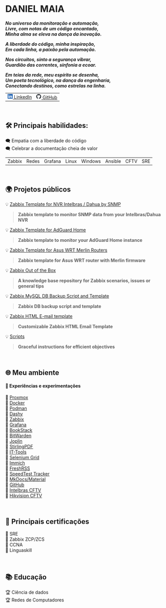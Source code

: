 # DANIEL MAIA

_**No universo da monitoração e automação, \
Livre, com notas de um código encantado, \
Minha alma se eleva na dança da inovação.**_

_**A liberdade do código, minha inspiração, \
Em cada linha, a paixão pela automação.**_

_**Nos circuitos, sinto a segurança vibrar, \
Guardião das correntes, sinfonia a ecoar.**_

_**Em teias da rede, meu espírito se desenha, \
Um poeta tecnológico, na dança da engenharia, \
Conectando destinos, como estrelas na linha.**_

<table>
  <tr>
    <td><a href="https://www.linkedin.com/in/daniel-maia-6aaaa622a"><img src="./image/in.png"> LinkedIn</a></td>
    <td><a href="https://github.com/diasdmhub"><img src="./image/gh.png"> GitHub</a></td>
  </tr>
</table>

<BR>

## 🛠️ Principais habilidades:

🗨️ Empatia com a liberdade do código \
🗨️ Celebrar a documentação cheia de valor

<table>
  <tr>
    <td>Zabbix</td>
    <td>Redes</td>
    <td>Grafana</td>
    <td>Linux</td>
    <td>Windows</td>
    <td>Ansible</td>
    <td>CFTV</td>
    <td>SRE</td>
  </tr>
</table>

<BR>

## 🌍 Projetos públicos

💡 [Zabbix Template for NVR Intelbras / Dahua by SNMP](https://diasdmhub.github.io/Intelbras_NVR_Zabbix_Template)
> **Zabbix template to monitor SNMP data from your Intelbras/Dahua NVR**

💡 [Zabbix Template for AdGuard Home](https://github.com/diasdmhub/AdGuard_Home_Zabbix_Template)
> **Zabbix template to monitor your AdGuard Home instance**

💡 [Zabbix Template for Asus WRT Merlin Routers](https://github.com/diasdmhub/Asus_Merlin_Zabbix_Template)
> **Zabbix template for Asus WRT router with Merlin firmware**

💡 [Zabbix Out of the Box](https://github.com/diasdmhub/Zabbix_Out_of_The_Box)
> **A knowledge base repository for Zabbix scenarios, issues or general tips**

💡 [Zabbix MySQL DB Backup Script and Template](https://github.com/diasdmhub/zabbix_db_backup)
> **Zabbix DB backup script and template**

💡 [Zabbix HTML E-mail template](https://github.com/diasdmhub/Zabbix_Html_E-mail_Template)
> **Customizable Zabbix HTML Email Template**

💡 [Scripts](https://diasdmhub.github.io/scripts/)
> **Graceful instructions for efficient objectives**

<BR>

## 🌐 Meu ambiente

#### 🧳 Experiências e experimentações

🌟 [Proxmox](https://www.proxmox.com/) \
🌟 [Docker](https://www.docker.com/) \
🌟 [Podman](https://podman.io/) \
🌟 [Dashy](https://github.com/Lissy93/dashy) \
🌟 [Zabbix](https://www.zabbix.com/) \
🌟 [Grafana](https://grafana.com/) \
🌟 [BookStack](https://www.bookstackapp.com/) \
🌟 [BitWarden](https://bitwarden.com/) \
🌟 [Joplin](https://joplinapp.org/) \
🌟 [StirlingPDF](https://www.stirlingpdf.com/) \
🌟 [IT-Tools](https://it-tools.tech/) \
🌟 [Selenium Grid](https://www.selenium.dev/documentation/grid/) \
🌟 [Immich](https://immich.app/) \
🌟 [FreshRSS](https://www.freshrss.org/) \
🌟 [SpeedTest Tracker](https://speedtest-tracker.dev/) \
🌟 [MkDocs/Material](https://www.mkdocs.org/) \
🌟 [GitHub](https://github.com/) \
🌟 [Intelbras CFTV](https://www.intelbras.com) \
🌟 [Hikvision CFTV](https://www.hikvision.com/)

<BR>

## 📜 Principais certificações

🏅 SRE \
🏅 Zabbix ZCP/ZCS \
🏅 CCNA \
🏅 Linguaskill

<BR>

## 📚 Educação

🏆 Ciência de dados \
🏆 Redes de Computadores